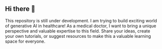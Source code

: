 ## Hi there 👋

<!--
**neoconfig/neoconfig** is a ✨ _special_ ✨ repository because its `README.md` (this file) appears on your GitHub profile.

Here are some ideas to get you started: --> 

This repository is still under development. I am trying to build exciting world of generative AI in healthcare! As a medical doctor, I want to bring a unique perspective and valuable expertise to this field. 
Share your ideas, create your own tutorials, or suggest resources to make this a valuable learning space for everyone.
